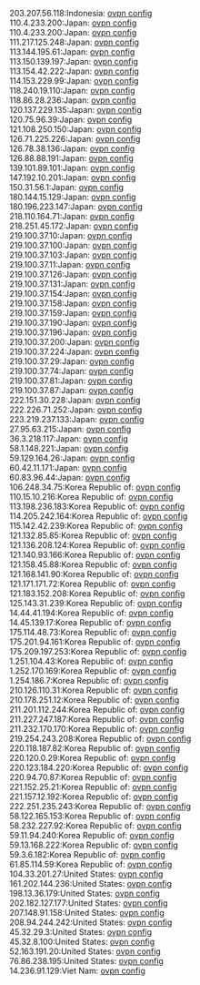 203.207.56.118:Indonesia: [ovpn config](vpn/203_207_56_118.ovpn)  
110.4.233.200:Japan: [ovpn config](vpn/110_4_233_200.ovpn)  
110.4.233.200:Japan: [ovpn config](vpn/110_4_233_200.ovpn)  
111.217.125.248:Japan: [ovpn config](vpn/111_217_125_248.ovpn)  
113.144.195.61:Japan: [ovpn config](vpn/113_144_195_61.ovpn)  
113.150.139.197:Japan: [ovpn config](vpn/113_150_139_197.ovpn)  
113.154.42.222:Japan: [ovpn config](vpn/113_154_42_222.ovpn)  
114.153.229.99:Japan: [ovpn config](vpn/114_153_229_99.ovpn)  
118.240.19.110:Japan: [ovpn config](vpn/118_240_19_110.ovpn)  
118.86.28.236:Japan: [ovpn config](vpn/118_86_28_236.ovpn)  
120.137.229.135:Japan: [ovpn config](vpn/120_137_229_135.ovpn)  
120.75.96.39:Japan: [ovpn config](vpn/120_75_96_39.ovpn)  
121.108.250.150:Japan: [ovpn config](vpn/121_108_250_150.ovpn)  
126.71.225.226:Japan: [ovpn config](vpn/126_71_225_226.ovpn)  
126.78.38.136:Japan: [ovpn config](vpn/126_78_38_136.ovpn)  
126.88.88.191:Japan: [ovpn config](vpn/126_88_88_191.ovpn)  
139.101.89.101:Japan: [ovpn config](vpn/139_101_89_101.ovpn)  
147.192.10.201:Japan: [ovpn config](vpn/147_192_10_201.ovpn)  
150.31.56.1:Japan: [ovpn config](vpn/150_31_56_1.ovpn)  
180.144.15.129:Japan: [ovpn config](vpn/180_144_15_129.ovpn)  
180.196.223.147:Japan: [ovpn config](vpn/180_196_223_147.ovpn)  
218.110.164.71:Japan: [ovpn config](vpn/218_110_164_71.ovpn)  
218.251.45.172:Japan: [ovpn config](vpn/218_251_45_172.ovpn)  
219.100.37.10:Japan: [ovpn config](vpn/219_100_37_10.ovpn)  
219.100.37.100:Japan: [ovpn config](vpn/219_100_37_100.ovpn)  
219.100.37.103:Japan: [ovpn config](vpn/219_100_37_103.ovpn)  
219.100.37.11:Japan: [ovpn config](vpn/219_100_37_11.ovpn)  
219.100.37.126:Japan: [ovpn config](vpn/219_100_37_126.ovpn)  
219.100.37.131:Japan: [ovpn config](vpn/219_100_37_131.ovpn)  
219.100.37.154:Japan: [ovpn config](vpn/219_100_37_154.ovpn)  
219.100.37.158:Japan: [ovpn config](vpn/219_100_37_158.ovpn)  
219.100.37.159:Japan: [ovpn config](vpn/219_100_37_159.ovpn)  
219.100.37.190:Japan: [ovpn config](vpn/219_100_37_190.ovpn)  
219.100.37.196:Japan: [ovpn config](vpn/219_100_37_196.ovpn)  
219.100.37.200:Japan: [ovpn config](vpn/219_100_37_200.ovpn)  
219.100.37.224:Japan: [ovpn config](vpn/219_100_37_224.ovpn)  
219.100.37.29:Japan: [ovpn config](vpn/219_100_37_29.ovpn)  
219.100.37.74:Japan: [ovpn config](vpn/219_100_37_74.ovpn)  
219.100.37.81:Japan: [ovpn config](vpn/219_100_37_81.ovpn)  
219.100.37.87:Japan: [ovpn config](vpn/219_100_37_87.ovpn)  
222.151.30.228:Japan: [ovpn config](vpn/222_151_30_228.ovpn)  
222.226.71.252:Japan: [ovpn config](vpn/222_226_71_252.ovpn)  
223.219.237.133:Japan: [ovpn config](vpn/223_219_237_133.ovpn)  
27.95.63.215:Japan: [ovpn config](vpn/27_95_63_215.ovpn)  
36.3.218.117:Japan: [ovpn config](vpn/36_3_218_117.ovpn)  
58.1.148.221:Japan: [ovpn config](vpn/58_1_148_221.ovpn)  
59.129.164.26:Japan: [ovpn config](vpn/59_129_164_26.ovpn)  
60.42.11.171:Japan: [ovpn config](vpn/60_42_11_171.ovpn)  
60.83.96.44:Japan: [ovpn config](vpn/60_83_96_44.ovpn)  
106.248.34.75:Korea Republic of: [ovpn config](vpn/106_248_34_75.ovpn)  
110.15.10.216:Korea Republic of: [ovpn config](vpn/110_15_10_216.ovpn)  
113.198.236.183:Korea Republic of: [ovpn config](vpn/113_198_236_183.ovpn)  
114.205.242.164:Korea Republic of: [ovpn config](vpn/114_205_242_164.ovpn)  
115.142.42.239:Korea Republic of: [ovpn config](vpn/115_142_42_239.ovpn)  
121.132.85.85:Korea Republic of: [ovpn config](vpn/121_132_85_85.ovpn)  
121.136.208.124:Korea Republic of: [ovpn config](vpn/121_136_208_124.ovpn)  
121.140.93.166:Korea Republic of: [ovpn config](vpn/121_140_93_166.ovpn)  
121.158.45.88:Korea Republic of: [ovpn config](vpn/121_158_45_88.ovpn)  
121.168.141.90:Korea Republic of: [ovpn config](vpn/121_168_141_90.ovpn)  
121.171.171.72:Korea Republic of: [ovpn config](vpn/121_171_171_72.ovpn)  
121.183.152.208:Korea Republic of: [ovpn config](vpn/121_183_152_208.ovpn)  
125.143.31.239:Korea Republic of: [ovpn config](vpn/125_143_31_239.ovpn)  
14.44.41.194:Korea Republic of: [ovpn config](vpn/14_44_41_194.ovpn)  
14.45.139.17:Korea Republic of: [ovpn config](vpn/14_45_139_17.ovpn)  
175.114.48.73:Korea Republic of: [ovpn config](vpn/175_114_48_73.ovpn)  
175.201.94.161:Korea Republic of: [ovpn config](vpn/175_201_94_161.ovpn)  
175.209.197.253:Korea Republic of: [ovpn config](vpn/175_209_197_253.ovpn)  
1.251.104.43:Korea Republic of: [ovpn config](vpn/1_251_104_43.ovpn)  
1.252.170.169:Korea Republic of: [ovpn config](vpn/1_252_170_169.ovpn)  
1.254.186.7:Korea Republic of: [ovpn config](vpn/1_254_186_7.ovpn)  
210.126.110.31:Korea Republic of: [ovpn config](vpn/210_126_110_31.ovpn)  
210.178.251.12:Korea Republic of: [ovpn config](vpn/210_178_251_12.ovpn)  
211.201.112.244:Korea Republic of: [ovpn config](vpn/211_201_112_244.ovpn)  
211.227.247.187:Korea Republic of: [ovpn config](vpn/211_227_247_187.ovpn)  
211.232.170.170:Korea Republic of: [ovpn config](vpn/211_232_170_170.ovpn)  
219.254.243.208:Korea Republic of: [ovpn config](vpn/219_254_243_208.ovpn)  
220.118.187.82:Korea Republic of: [ovpn config](vpn/220_118_187_82.ovpn)  
220.120.0.29:Korea Republic of: [ovpn config](vpn/220_120_0_29.ovpn)  
220.123.184.220:Korea Republic of: [ovpn config](vpn/220_123_184_220.ovpn)  
220.94.70.87:Korea Republic of: [ovpn config](vpn/220_94_70_87.ovpn)  
221.152.25.21:Korea Republic of: [ovpn config](vpn/221_152_25_21.ovpn)  
221.157.12.192:Korea Republic of: [ovpn config](vpn/221_157_12_192.ovpn)  
222.251.235.243:Korea Republic of: [ovpn config](vpn/222_251_235_243.ovpn)  
58.122.165.153:Korea Republic of: [ovpn config](vpn/58_122_165_153.ovpn)  
58.232.227.92:Korea Republic of: [ovpn config](vpn/58_232_227_92.ovpn)  
59.11.94.240:Korea Republic of: [ovpn config](vpn/59_11_94_240.ovpn)  
59.13.168.222:Korea Republic of: [ovpn config](vpn/59_13_168_222.ovpn)  
59.3.6.182:Korea Republic of: [ovpn config](vpn/59_3_6_182.ovpn)  
61.85.114.59:Korea Republic of: [ovpn config](vpn/61_85_114_59.ovpn)  
104.33.201.27:United States: [ovpn config](vpn/104_33_201_27.ovpn)  
161.202.144.236:United States: [ovpn config](vpn/161_202_144_236.ovpn)  
198.13.36.179:United States: [ovpn config](vpn/198_13_36_179.ovpn)  
202.182.127.177:United States: [ovpn config](vpn/202_182_127_177.ovpn)  
207.148.91.158:United States: [ovpn config](vpn/207_148_91_158.ovpn)  
208.94.244.242:United States: [ovpn config](vpn/208_94_244_242.ovpn)  
45.32.29.3:United States: [ovpn config](vpn/45_32_29_3.ovpn)  
45.32.8.100:United States: [ovpn config](vpn/45_32_8_100.ovpn)  
52.163.191.20:United States: [ovpn config](vpn/52_163_191_20.ovpn)  
76.86.238.195:United States: [ovpn config](vpn/76_86_238_195.ovpn)  
14.236.91.129:Viet Nam: [ovpn config](vpn/14_236_91_129.ovpn)  
